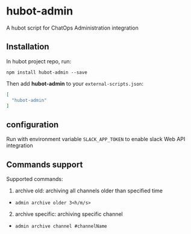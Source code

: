# hubot-admin

A hubot script for ChatOps Administration integration

## Installation

In hubot project repo, run:

`npm install hubot-admin --save`

Then add **hubot-admin** to your `external-scripts.json`:

```json
[
  "hubot-admin"
]
```

## configuration
Run with environment variable `SLACK_APP_TOKEN` to enable slack Web API integration

## Commands support

Supported commands:

1. archive old: archiving all channels older than specified time
  * `admin archive older 3<h/m/s>`
2. archive specific: archiving specific channel
  * `admin archive channel #channelName`
